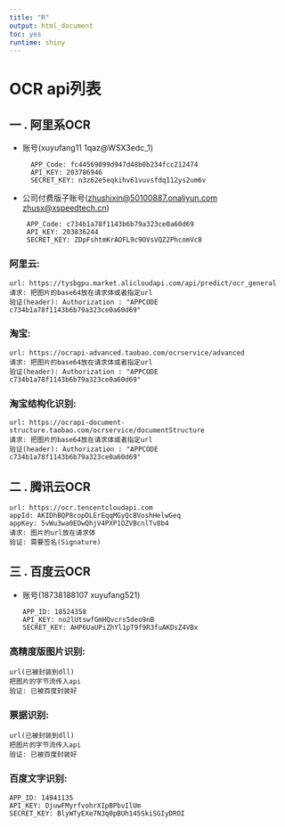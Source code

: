 ```yaml
---
title: "R"
output: html_document
toc: yes
runtime: shiny
---
```

# OCR api列表
## 一 . 阿里系OCR
- 账号(xuyufang11 1qaz@WSX3edc_1)
  ```
    APP_Code: fc44569099d947d48b0b234fcc212474  
	API_KEY: 203786946  
	SECRET_KEY: n3z62e5eqkihv61vuvsfdq112ys2um6v
  ```
- 公司付费版子账号(zhushixin@50100887.onaliyun.com zhusx@xspeedtech.cn)
   ```
    APP_Code: c734b1a78f1143b6b79a323ce0a60d69
	API_KEY: 203836244
	SECRET_KEY: ZDpFshtmKrAOFL9c9OVsVQZ2PhcomVc8
  ```
### 阿里云:
    url: https://tysbgpu.market.alicloudapi.com/api/predict/ocr_general
    请求: 把图片的base64放在请求体或者指定url
    验证(header): Authorization : "APPCODE c734b1a78f1143b6b79a323ce0a60d69"
### 淘宝:
    url: https://ocrapi-advanced.taobao.com/ocrservice/advanced
	请求: 把图片的base64放在请求体或者指定url
	验证(header): Authorization : "APPCODE c734b1a78f1143b6b79a323ce0a60d69"
### 淘宝结构化识别:
    url: https://ocrapi-document-structure.taobao.com/ocrservice/documentStructure
	请求: 把图片的base64放在请求体或者指定url
	验证(header): Authorization : "APPCODE c734b1a78f1143b6b79a323ce0a60d69"
## 二 . 腾讯云OCR
    url: https://ocr.tencentcloudapi.com
    appId: AKIDhBQP8copDLErEqqMGyQcBVoshHelwGeq
	appKey: 5vWu3wa0EDwQhjV4PXP1OZVBcnlTv8b4
    请求: 图片的url放在请求体
    验证: 需要签名(Signature)
## 三 . 百度云OCR
- 账号(18738188107 xuyufang521)
  ```
  APP_ID: 18524358
  API_KEY: no2lUtswfGmHQvcrs5deo9nB
  SECRET_KEY: AHP6UaUPiZhYl1pT9f9R3fuAKDsZ4VBx
  ```
### 高精度版图片识别:
	url(已被封装到dll)
	把图片的字节流传入api	
	验证: 已被百度封装好
### 票据识别:
    url(已被封装到dll)
	把图片的字节流传入api	
	验证: 已被百度封装好
### 百度文字识别:
    APP_ID: 14941135
	API_KEY: DjuwFMyrfvohrXIpBPbvIlUm
	SECRET_KEY: BlyWTyEXe7N3q0pBUh145SkiSGIyDROI